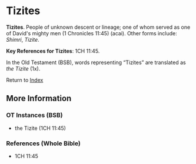 # Tizites
**Tizites**. 
People of unknown descent or lineage; one of whom served as one of David's mighty men (1 Chronicles 11:45) (acai). 
Other forms include: 
*Shimri*, *Tizite*. 


**Key References for Tizites**: 
1CH 11:45. 


In the Old Testament (BSB), words representing “Tizites” are translated as 
*the Tizite* (1x). 




Return to [Index](00-Index.md)

## More Information

### OT Instances (BSB)

* the Tizite (1CH 11:45)



### References (Whole Bible)

* 1CH 11:45




